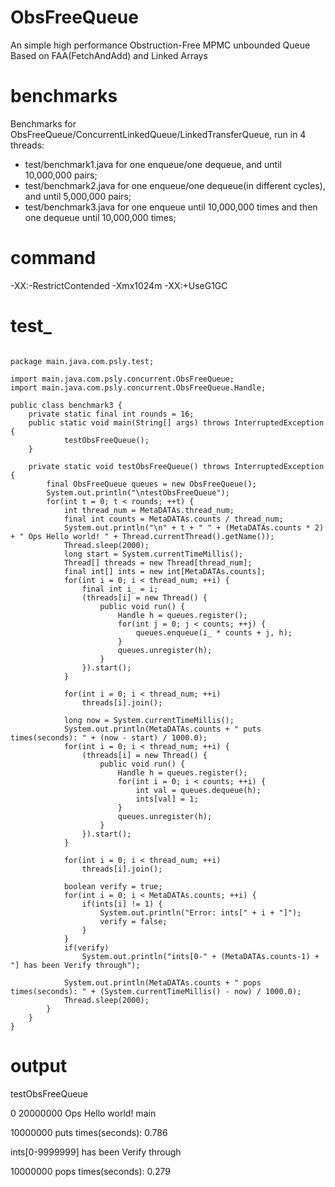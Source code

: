 # ObsFreeQueue
An simple high performance Obstruction-Free MPMC unbounded Queue Based on FAA(FetchAndAdd) and Linked Arrays
# benchmarks
Benchmarks for ObsFreeQueue/ConcurrentLinkedQueue/LinkedTransferQueue, run in 4 threads:
- test/benchmark1.java for one enqueue/one dequeue, and until 10,000,000 pairs;
- test/benchmark2.java for one enqueue/one dequeue(in different cycles), and until 5,000,000 pairs;
- test/benchmark3.java for one enqueue until 10,000,000 times and then one dequeue until 10,000,000 times;
# command
-XX:-RestrictContended -Xmx1024m -XX:+UseG1GC
# test_
<pre><code>
package main.java.com.psly.test;

import main.java.com.psly.concurrent.ObsFreeQueue;
import main.java.com.psly.concurrent.ObsFreeQueue.Handle;

public class benchmark3 {
	private static final int rounds = 16;
	public static void main(String[] args) throws InterruptedException {
			testObsFreeQueue();
	}
	
	private static void testObsFreeQueue() throws InterruptedException {
		final ObsFreeQueue<Integer> queues = new ObsFreeQueue<Integer>();
		System.out.println("\ntestObsFreeQueue");
		for(int t = 0; t < rounds; ++t) {
			int thread_num = MetaDATAs.thread_num;
			final int counts = MetaDATAs.counts / thread_num;
			System.out.println("\n" + t + " " + (MetaDATAs.counts * 2) + " Ops Hello world! " + Thread.currentThread().getName());
			Thread.sleep(2000);
			long start = System.currentTimeMillis();
			Thread[] threads = new Thread[thread_num];
			final int[] ints = new int[MetaDATAs.counts];
			for(int i = 0; i < thread_num; ++i) {
				final int i_ = i;
				(threads[i] = new Thread() {
					public void run() {
						Handle<Integer> h = queues.register();
						for(int j = 0; j < counts; ++j) {
							queues.enqueue(i_ * counts + j, h);
						}
						queues.unregister(h);
					}
				}).start();
			}
			
			for(int i = 0; i < thread_num; ++i)
				threads[i].join();
			
			long now = System.currentTimeMillis();
			System.out.println(MetaDATAs.counts + " puts times(seconds): " + (now - start) / 1000.0);
			for(int i = 0; i < thread_num; ++i) {
				(threads[i] = new Thread() {
					public void run() {
						Handle<Integer> h = queues.register();
						for(int i = 0; i < counts; ++i) {
							int val = queues.dequeue(h);
							ints[val] = 1;
						}
						queues.unregister(h);
					}
				}).start();
			}
			
			for(int i = 0; i < thread_num; ++i) 
				threads[i].join();
			
			boolean verify = true;
			for(int i = 0; i < MetaDATAs.counts; ++i) {
				if(ints[i] != 1) {
					System.out.println("Error: ints[" + i + "]");
					verify = false;
				}
			}
			if(verify)
				System.out.println("ints[0-" + (MetaDATAs.counts-1) + "] has been Verify through");
			
			System.out.println(MetaDATAs.counts + " pops times(seconds): " + (System.currentTimeMillis() - now) / 1000.0);
			Thread.sleep(2000);
		}
	}
}
</pre></code>
# output

testObsFreeQueue

0 20000000 Ops Hello world! main

10000000 puts times(seconds): 0.786

ints[0-9999999] has been Verify through

10000000 pops times(seconds): 0.279
